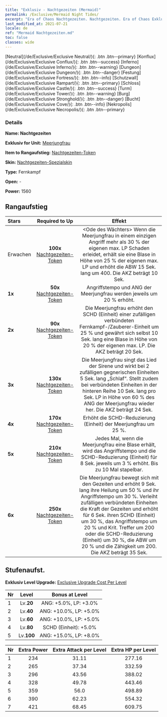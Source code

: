 ```yaml
---
title: "Exklusiv - Nachtgezeiten (Mermaid)"
permalink: /Exclusive/Mermaid Night Tides/
excerpt: "Era of Chaos Nachtgezeiten. Nachtgezeiten. Era of Chaos Exklusiv Nachtgezeiten. Meerjungfrau Exklusiv."
last_modified_at: 2021-07-21
locale: de
ref: "Mermaid Nachtgezeiten.md"
toc: false
classes: wide
---
```

 [Neutral](/de/Exclusive/Exclusive Neutral/){: .btn .btn--primary} [Konflux](/de/Exclusive/Exclusive Conflux/){: .btn .btn--success} [Inferno](/de/Exclusive/Exclusive Inferno/){: .btn .btn--warning} [Dungeon](/de/Exclusive/Exclusive Dungeon/){: .btn .btn--danger} [Festung](/de/Exclusive/Exclusive Fortress/){: .btn .btn--info} [Schutzwall](/de/Exclusive/Exclusive Rampart/){: .btn .btn--primary} [Schloss](/de/Exclusive/Exclusive Castle/){: .btn .btn--success} [Turm](/de/Exclusive/Exclusive Tower/){: .btn .btn--warning} [Burg](/de/Exclusive/Exclusive Stronghold/){: .btn .btn--danger} [Bucht](/de/Exclusive/Exclusive Cove/){: .btn .btn--info} [Nekropolis](/de/Exclusive/Exclusive Necropolis/){: .btn .btn--primary} 

### Details
 **Name: Nachtgezeiten** 

 **Exklusiv for Unit:** [Meerjungfrau](/de/units/Mermaid/) 

 **Item to Rangaufstieg:** [Nachtgezeiten-Token](/ItemsDE/con_1004/)

 **Skin:** [Nachtgezeiten-Spezialskin](/ItemsDE/con_672/)

 **Type:** Fernkampf

 **Open:** -

 **Power:** 1560

## Rangaufstieg

  |     Stars    |  Required to Up | Effekt |
  |:-------------|:---------------:|:---------------:|
  |  Erwachen  | **100x** [Nachtgezeiten-Token](/ItemsDE/con_1004/) | <Ode des Wächters> Wenn die Meerjungfrau in einem einzigen Angriff mehr als 30 % der eigenen max. LP Schaden erleidet, erhält sie eine Blase in Höhe von 25 % der eigenen max. LP und erhöht die ABW 15 Sek. lang um 400. Die AKZ beträgt 10 Sek. |
  | **1x** <i class="fas fa-star"/> | **50x** [Nachtgezeiten-Token](/ItemsDE/con_1004/) | Angriffstempo und ANG der Meerjungfrau werden jeweils um 20 % erhöht. |
  | **2x** <i class="fas fa-star"/> | **90x** [Nachtgezeiten-Token](/ItemsDE/con_1004/) | <Lied des Beistands> Die Meerjungfrau erhöht den SCHD (Einheit) einer zufälligen verbündeten Fernkampf-/Zauberer-Einheit um 25 % und gewährt sich selbst 10 Sek. lang eine Blase in Höhe von 20 % der eigenen max. LP. Die AKZ beträgt 20 Sek. |
  | **3x** <i class="fas fa-star"/> | **130x** [Nachtgezeiten-Token](/ItemsDE/con_1004/) | <Sirenenlied> Die Meerjungfrau singt das Lied der Sirene und wirkt bei 2 zufälligen gegnerischen Einheiten 5 Sek. lang „Schlaf“. Stellt zudem bei verbündeten Einheiten in der hinteren Reihe 10 Sek. lang pro Sek. LP in Höhe von 60 % des ANG der Meerjungfrau wieder her. Die AKZ beträgt 24 Sek. |
  | **4x** <i class="fas fa-star"/> | **170x** [Nachtgezeiten-Token](/ItemsDE/con_1004/) | Erhöht die SCHD-Reduzierung (Einheit) der Meerjungfrau um 25 %. |
  | **5x** <i class="fas fa-star"/> | **210x** [Nachtgezeiten-Token](/ItemsDE/con_1004/) | Jedes Mal, wenn die Meerjungfrau eine Blase erhält, wird das Angriffstempo und die SCHD-Reduzierung (Einheit) für 8 Sek. jeweils um 3 % erhöht. Bis zu 10 Mal stapelbar. |
  | **6x** <i class="fas fa-star"/> | **250x** [Nachtgezeiten-Token](/ItemsDE/con_1004/) | <Lied der Nachtgezeiten> Die Meerjungfrau bewegt sich mit den Gezeiten und erhöht 9 Sek. lang ihre Heilung um 50 % und ihr Angriffstempo um 30 %. Verleiht zufälligen verbündeten Einheiten die Kraft der Gezeiten und erhöht für 6 Sek. ihren SCHD (Einheit) um 30 %, das Angriffstempo um 20 % und Krit. Treffer um 200 oder die SCHD-Reduzierung (Einheit) um 30 %, die ABW um 20 % und die Zähigkeit um 200. Die AKZ beträgt 35 Sek. |


## Stufenaufst.
 **Exklusiv Level Upgrade:** [Exclusive Upgrade Cost Per Level](/Exclusive/ExclusiveUpgradeCostPerLevel/)

  |  Nr  |   Level  | Bonus at Level |
  |:-----|:--------:|:--------------:|
  | 1 | Lv.**20** | ANG: +5.0%, LP: +3.0% |
  | 2 | Lv.**40** | ANG: +10.0%, LP: +5.0% |
  | 3 | Lv.**60** | ANG: +10.0%, LP: +5.0% |
  | 4 | Lv.**80** | SCHD (Einheit): +5.0% |
  | 5 | Lv.**100** | ANG: +15.0%, LP: +8.0% |


  |  Nr  |  Extra Power | Extra Attack per Level | Extra HP per Level |
  |:-----|:--------:|:--------:|:--------:|
  | 1 | 234 | 31.11 | 277.16 |
  | 2 | 265 | 37.34 | 332.59 |
  | 3 | 296 | 43.56 | 388.02 |
  | 4 | 328 | 49.78 | 443.46 |
  | 5 | 359 | 56.0 | 498.89 |
  | 6 | 390 | 62.23 | 554.32 |
  | 7 | 421 | 68.45 | 609.75 |


